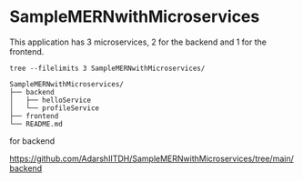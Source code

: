 # SampleMERNwithMicroservices

This application has 3 microservices, 2 for the backend and 1 for the frontend.
```
tree --filelimits 3 SampleMERNwithMicroservices/
```
```
SampleMERNwithMicroservices/
├── backend
│   ├── helloService  
│   └── profileService  
├── frontend 
└── README.md
```

for backend

https://github.com/AdarshIITDH/SampleMERNwithMicroservices/tree/main/backend




